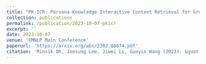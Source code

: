```yaml
---
title: "PK-ICR: Persona-Knowledge Interactive Context Retrieval for Grounded Dialogue"
collection: publications
permalink: /publication/2023-10-07-pkicr
excerpt: ''
date: 2023-10-07
venue: 'EMNLP Main Conference'
paperurl: 'https://arxiv.org/abs/2302.06674.pdf'
citation: 'Minsik Oh, Joosung Lee, Jiwei Li, Guoyin Wang (2023). &quot;PK-ICR: Persona-Knowledge Interactive Context Retrieval for Grounded Dialogue.&quot; <i>EMNLP Main Conferece</i>'
---
```

